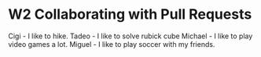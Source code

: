 # W2 Collaborating with Pull Requests

Cigi - I like to hike.
Tadeo - I like to solve rubick cube
Michael - I like to play video games a lot.
Miguel - I like to play soccer with my friends.